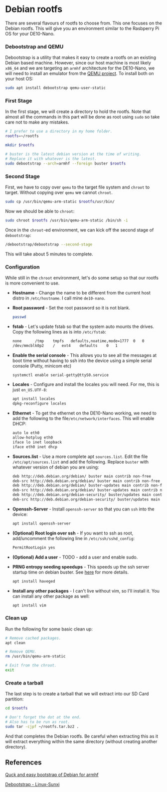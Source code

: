 # Debian rootfs

There are several flavours of rootfs to choose from. This one focuses on the Debian rootfs. This will give you an environment similar to the Rasbperry Pi OS for your DE10-Nano.

### Debootstrap and QEMU

Debootstrap is a utility that makes it easy to create a rootfs on an existing Debian based machine. However, since our host machine is most likely `x86_64` and we are targeting an `armhf` architecture for the DE10-Nano, we will need to install an emulator from the [QEMU project](https://wiki.qemu.org/Main_Page). To install both on your host OS:

```bash
sudo apt install debootstrap qemu-user-static
```

### First Stage

In the first stage, we will create a directory to hold the rootfs. Note that almost all the commands in this part will be done as root using `sudo` so take care not to make any mistakes.

```bash
# I prefer to use a directory in my home folder.
rootfs=~/rootfs

mkdir $rootfs

# buster is the latest debian version at the time of writing.
# Replace it with whatever is the latest.
sudo debootstrap --arch=armhf --foreign buster $rootfs
```

### Second Stage

First, we have to copy over `qemu` to the target file system and `chroot` to target. Without copying over `qemu` we cannot `chroot`.

```bash
sudo cp /usr/bin/qemu-arm-static $rootfs/usr/bin/
```

Now we should be able to `chroot`:

```bash
sudo chroot $rootfs /usr/bin/qemu-arm-static /bin/sh -i
```

Once in the `chroot`-ed environment, we can kick off the second stage of `debootstrap`:

```bash
/debootstrap/debootstrap --second-stage
```

This will take about 5 minutes to complete.

### Configuration

While still in the `chroot` environment, let's do some setup so that our rootfs is more convenient to use.

* **Hostname** - Change the name to be different from the current host distro in `/etc/hostname`. I call mine `de10-nano`.

* **Root password** - Set the root password so it is not blank.

  ```bash
  passwd
  ```

* **fstab** - Let's update fstab so that the system auto mounts the drives. Copy the following lines as is into `/etc/fstab`:

  ```bash
  none		/tmp	tmpfs	defaults,noatime,mode=1777	0	0
  /dev/mmcblk0p2	/	ext4	defaults	0	1 
  ```

* **Enable the serial console** - This allows you to see all the messages at boot time without having to ssh into the device using a simple serial console (Putty, minicom etc)

  ```bash
  systemctl enable serial-getty@ttyS0.service
  ```

* **Locales** - Configure and install the locales you will need. For me, this is just `en_US.UTF-8`:

  ```bash
  apt install locales
  dpkg-reconfigure locales
  ```

* **Ethernet** - To get the ethernet on the DE10-Nano working, we need to add the following to the file`/etc/network/interfaces`. This will enable DHCP:

  ```bash
  auto lo eth0
  allow-hotplug eth0
  iface lo inet loopback
  iface eth0 inet dhcp
  ```

* **Sources.list** - Use a more complete apt `sources.list`. Edit the file `/etc/apt/sources.list` and add the following. Replace `buster` with whatever version of debian you are using:

  ```bash
  deb http://deb.debian.org/debian/ buster main contrib non-free
  deb-src http://deb.debian.org/debian/ buster main contrib non-free
  deb http://deb.debian.org/debian/ buster-updates main contrib non-free
  deb-src http://deb.debian.org/debian/ buster-updates main contrib non-free
  deb http://deb.debian.org/debian-security/ buster/updates main contrib non-free
  deb-src http://deb.debian.org/debian-security/ buster/updates main contrib non-free
  ```

* **Openssh-Server** - Install `openssh-server` so that you can `ssh` into the device:

  ```bash
  apt install openssh-server
  ```

* **(Optional) Root login over ssh** - If you want to ssh as root, add/uncomment the following line in `/etc/ssh/sshd_config`:

  ```bash
  PermitRootLogin yes
  ```

* **(Optional) Add a user** - TODO - add a user and enable sudo.

* **PRNG entropy seeding speedups** - This speeds up the ssh server startup time on debian buster. See [here](http://linux-sunxi.org/Debootstrap) for more details.

  ```bash
  apt install haveged
  ```

* **Install any other packages** - I can't live without vim, so I'll install it. You can install any other package as well:

  ```bash
  apt install vim
  ```

### Clean up

Run the following for some basic clean up:

```bash
# Remove cached packages.
apt clean

# Remove QEMU.
rm /usr/bin/qemu-arm-static

# Exit from the chroot.
exit
```

### Create a tarball

The last step is to create a tarball that we will extract into our SD Card partition:

```bash
cd $rootfs

# Don't forget the dot at the end.
# Also has to be run as root.
sudo tar -cjpf ~/rootfs.tar.bz2 .
```

And that completes the Debian rootfs. Be careful when extracting this as it will extract everything within the same directory (without creating another directory).



## References

[Quck and easy bootstrap of Debian for armhf](https://blog.lazy-evaluation.net/posts/linux/debian-armhf-bootstrap.html)

[Debootstrap - Linux-Sunxi](http://linux-sunxi.org/Debootstrap)

